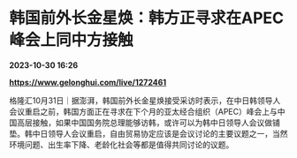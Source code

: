 # 韩国前外长金星焕：韩方正寻求在APEC峰会上同中方接触

**2023-10-30 16:26**

**https://www.gelonghui.com/live/1272461**

格隆汇10月31日｜据澎湃，韩国前外长金星焕接受采访时表示，在中日韩领导人会议重启之前，韩国方面正在寻求在下个月的亚太经合组织（APEC）峰会上与中国高层接触，如果中国国务院总理能够访韩，或许可以为韩中日领导人会议做铺垫。韩中日领导人会议重启，自由贸易协定应该是会议讨论的主要议题之一，当然环境问题、出生率下降、老龄化社会等都是值得共同讨论的议题。
